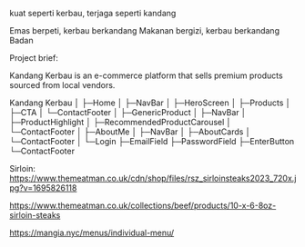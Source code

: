 kuat seperti kerbau,
terjaga seperti kandang

Emas berpeti, kerbau berkandang
Makanan bergizi, kerbau berkandang
Badan 

Project brief:

Kandang Kerbau is an e-commerce platform that sells premium products sourced from local vendors.



Kandang Kerbau
│
├─Home
│ ├─NavBar
│ ├─HeroScreen
│ ├─Products
│ ├─CTA
│ └─ContactFooter
│
├─GenericProduct
│ ├─NavBar
│ ├─ProductHighlight
│ ├─RecommendedProductCarousel
│ └─ContactFooter
│
├─AboutMe
│ ├─NavBar
│ ├─AboutCards
│ └─ContactFooter
│
└─Login
  ├─EmailField
  ├─PasswordField
  ├─EnterButton
  └─ContactFooter


  Sirloin:
  https://www.themeatman.co.uk/cdn/shop/files/rsz_sirloinsteaks2023_720x.jpg?v=1695826118

  https://www.themeatman.co.uk/collections/beef/products/10-x-6-8oz-sirloin-steaks

  https://mangia.nyc/menus/individual-menu/

